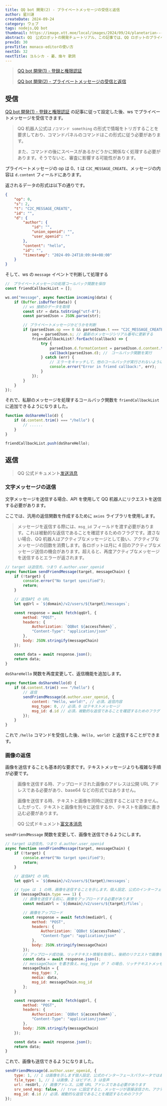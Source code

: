 ```yaml
---
title: QQ bot 開発(2) - プライベートメッセージの受信と返信
author: 星川漣
createDate: 2024-09-24
category: ウェブ
tags: nodejs,QQ bot
thumbnail: https://image.xtt.moe/local/images/2024/09/24/planetarian---.gif
abstract: QQ　公式ロボットの開発チュートリアル、この記事では、QQ ロボットのプライベートメッセージの受信と返信方法について説明します。
prevId: 30
prevTitle: monaco-editorの使い方
nextId: 32
nextTitle: ヨルシカ - 憂、燦々 歌詞
---
```


> [QQ bot 開発(1) - 登録と権限認証](https://xtt.moe/ja/article/28)
>
> [QQ bot 開発(2) - プライベートメッセージの受信と返信](https://xtt.moe/ja/article/31)

## 受信

[QQ bot 開発(1) - 登録と権限認証](https://xtt.moe/ja/article/28) の記事に従って設定した後、ws でプライベートメッセージを受信できます。

> QQ 机器人公式は `/コマンド something` の形式で情報をトリガすることを要求しており、コマンドパネルのコマンドはこの形式に従う必要があります。
>
> また、コマンドの後にスペースがあるかどうかに関係なく処理する必要があります。そうでないと、審査に影響する可能性があります。

プライベートメッセージの op は 0、t は `C2C_MESSAGE_CREATE`、メッセージの内容は `d.content` フィールドにあります。

返されるデータの形式は以下の通りです。

```json
{
	"op": 0,
	"s": 2,
	"t": "C2C_MESSAGE_CREATE",
	"id": "",
	"d": {
		"author": {
			"id": "",
			"union_openid": "",
			"user_openid": ""
		},
		"content": "hello",
		"id": "",
		"timestamp": "2024-09-24T18:09:04+08:00"
	}
}
```

そして、ws の `message` イベントで判断して処理する

```js
//　プライベートメッセージの処理コールバック関数を保存
const friendCallbackList = [];

ws.on("message", async function incoming(data) {
	if (Buffer.isBuffer(data)) {
		// ws 接続のデータを取得
		const str = data.toString("utf-8");
		const parsedJson = JSON.parse(str);

		// プライベートメッセージかどうかを判断
		if (parsedJson.op === 0 && parsedJson.t === "C2C_MESSAGE_CREATE") {
			seq = parsedJson.s; // 最新のメッセージシリアル番号に更新する
			friendCallbackList?.forEach((callback) => {
				try {
					parsedJson.d.formatContent = parsedJson.d.content.trimStart(); // 先頭の空白を削除
					callback(parsedJson.d); //　コールバック関数を実行
				} catch (err) {
					// エラーをキャッチして、他のコールバックが実行されないようにする
					console.error("Error in friend callback:", err);
				}
			});
		}
	}
});
```

それで、私聊のメッセージを処理するコールバック関数を `friendCallbackList` に追加できるようになりました。

```js
function doShareHello(d) {
	if (d.content.trim() === "/hello") {
		// ......
	}
}

friendCallbackList.push(doShareHello);
```

## 返信

> QQ 公式ドキュメント[发送消息](https://bot.q.qq.com/wiki/develop/api-v2/server-inter/message/send-receive/send.html)

### 文字メッセージの送信

文字メッセージを送信する場合、API を使用して QQ 机器人にリクエストを送信する必要があります。

ここでは、汎用の返信関数を作成するために `axios` ライブラリを使用します。

> メッセージを返信する際には、`msg_id` フィールドを渡す必要があります。これは被動的な返信であることを確認するためのフラグです。渡さない場合、QQ 机器人はアクティブなメッセージとして扱い、アクティブなメッセージの回数を消費します。各ロボットは月に 4 回のアクティブなメッセージ送信の機会があります。超えると、再度アクティブなメッセージを送信するとエラーが返されます。

```js
// target は送信先、つまり d.author.user_openid
async function sendFriendMessage(target, messageChain) {
	if (!target) {
		console.error("No target specified");
		return;
	}

	// 返信API の URL
	let qqUrl = `${domain}/v2/users/${target}/messages`;

	const response = await fetch(qqUrl, {
		method: "POST",
		headers: {
			Authorization: `QQBot ${accessToken}`,
			"Content-Type": "application/json"
		},
		body: JSON.stringify(messageChain)
	});

	const data = await response.json();
	return data;
}
```

`doShareHello` 関数を再度変更して、返信機能を追加します。

```js
async function doShareHello(d) {
	if (d.content.trim() === "/hello") {
		// 返信
		sendFriendMessage(d.author.user_openid, {
			content: "Hello, world!", // 必須，返信内容
			msg_type: 0, // 必須，0 はテキストメッセージ
			msg_id: d.id // 必須，被動的な返信であることを確認するためのフラグ
		});
	}
}
```

これで `/hello` コマンドを受信した後、`Hello, world!` と返信することができます。

### 画像の返信

画像を送信することも基本的な要求です。テキストメッセージよりも複雑な手順が必要です。

> 画像を送信する時、アップロードされた画像のアドレスは公開 URL アドレスである必要があり、base64 などの形式ではありません。
>
> 画像を送信する時、テキストと画像を同時に送信することはできません。したがって、テキストと画像を別々に送信するか、テキストを画像に書き込む必要があります。
>
> QQ 公式ドキュメント[富文本消息](https://bot.q.qq.com/wiki/develop/api-v2/server-inter/message/send-receive/rich-media.html#%E7%94%A8%E4%BA%8E%E5%8D%95%E8%81%8A)

`sendFriendMessage` 関数を変更して、画像を送信できるようにします。

```js
// target は送信先、つまり d.author.user_openid
async function sendFriendMessage(target, messageChain) {
	if (!target) {
		console.error("No target specified");
		return;
	}

	// 返信API の URL
	let qqUrl = `${domain}/v2/users/${target}/messages`;

	// type は　1 の時、画像を送信することを示します。個人設定、公式のインターフェースパラメータではありません
	if (messageChain.type === 1) {
		// 画像を送信する前に、画像をアップロードする必要があります
		const mediaUrl = `${domain}/v2/users/${target}/files`;

		// 画像をアップロード
		const response = await fetch(mediaUrl, {
			method: "POST",
			headers: {
				Authorization: `QQBot ${accessToken}`,
				"Content-Type": "application/json"
			},
			body: JSON.stringify(messageChain)
		});
		// アップロード成功後、リッチテキスト情報を取得し、後続のリクエストで画像を送信します
		const data = await response.json();
		// messageChain を書き換え、msg_type が 7 の場合、リッチテキストメッセージを送信することを示し、リッチテキストの内容は上記のインターフェースのデータです
		messageChain = {
			msg_type: 7,
			media: data,
			msg_id: messageChain.msg_id
		};
	}

	const response = await fetch(qqUrl, {
		method: "POST",
		headers: {
			Authorization: `QQBot ${accessToken}`,
			"Content-Type": "application/json"
		},
		body: JSON.stringify(messageChain)
	});

	const data = await response.json();
	return data;
}
```

これで、画像も送信できるようになりました。

```js
sendFriendMessage(d.author.user_openid, {
	type: 1, // 1 は画像を示します個人設定、公式のインターフェースパラメータではありません
	file_type: 1, // 1 は画像、2 はビデオ、3 は音声
	url: resUrl, // 画像アドレス、公開 URL アドレスである必要があります
	srv_send_msg: false, // true に設定すると、メッセージが直接送信され、アクティブメッセージの回数が消費されます。したがって、false に設定する必要があります
	msg_id: d.id // 必須，被動的な返信であることを確認するためのフラグ
});
```
